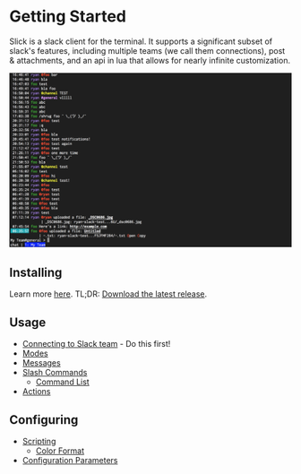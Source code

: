 # Getting Started

Slick is a slack client for the terminal. It supports a significant subset of slack's features,
including multiple teams (we call them connections), post &amp; attachments, and an api in lua that
allows for nearly infinite customization.

![Slick](gifs/Connected.png)

## Installing
Learn more [here](Installing.md). TL;DR: [Download the latest release](https://github.com/1egoman/slick/releases).

## Usage
- [Connecting to Slack team](Connecting.md) - Do this first!
- [Modes](Modes.md)
- [Messages](Messages.md)
- [Slash Commands](Commands.md)
  - [Command List](commands/README.md)
- [Actions](Actions.md)

## Configuring
- [Scripting](Scripting.md)
  - [Color Format](Colors.md)
- [Configuration Parameters](configuration/README.md)
